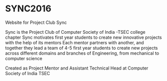 # SYNC2016
Website for Project Club Sync

Sync is the Project Club of Computer Society of India -TSEC college chapter
Sync motivates first year students to create new innovative projects with the help of its mentors
Each mentor partners with another, and together they lead a team of 4-5 first year students to create new projects across different domains and branches of Engineering, from mechanical to computer science

Created as Project Mentor and Assistant Technical Head at Computer Society of India TSEC
